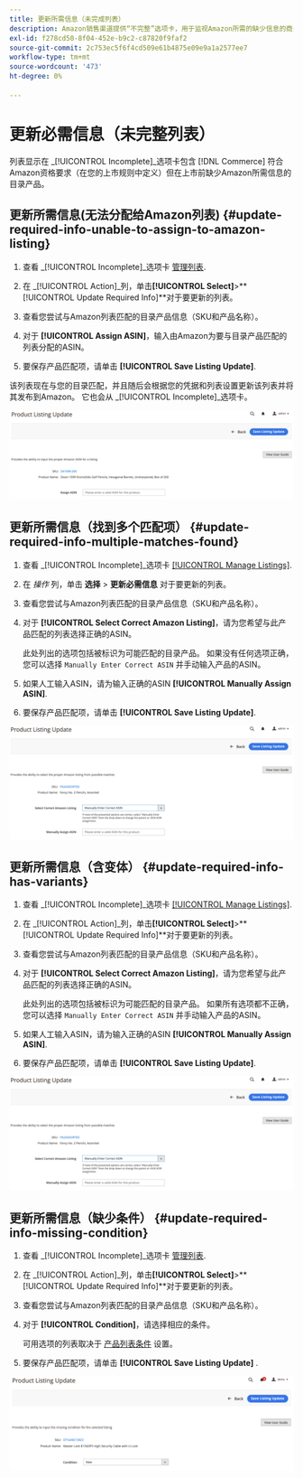 ```yaml
---
title: 更新所需信息（未完成列表）
description: Amazon销售渠道提供“不完整”选项卡，用于监视Amazon所需的缺少信息的商务目录产品。
exl-id: f278cd50-8f04-452e-b9c2-c87820f9faf2
source-git-commit: 2c753ec5f6f4cd509e61b4875e09e9a1a2577ee7
workflow-type: tm+mt
source-wordcount: '473'
ht-degree: 0%

---
```


# 更新必需信息（未完整列表）

列表显示在 _[!UICONTROL Incomplete]_选项卡包含 [!DNL Commerce] 符合Amazon资格要求（在您的上市规则中定义）但在上市前缺少Amazon所需信息的目录产品。

## 更新所需信息(无法分配给Amazon列表) {#update-required-info-unable-to-assign-to-amazon-listing}

1. 查看 _[!UICONTROL Incomplete]_选项卡 [管理列表](./managing-product-listings.md).

1. 在 _[!UICONTROL Action]_列，单击&#x200B;**[!UICONTROL Select]**>**[!UICONTROL Update Required Info]**对于要更新的列表。

1. 查看您尝试与Amazon列表匹配的目录产品信息（SKU和产品名称）。

1. 对于 **[!UICONTROL Assign ASIN]**，输入由Amazon为要与目录产品匹配的列表分配的ASIN。

1. 要保存产品匹配项，请单击 **[!UICONTROL Save Listing Update]**.

该列表现在与您的目录匹配，并且随后会根据您的凭据和列表设置更新该列表并将其发布到Amazon。 它也会从 _[!UICONTROL Incomplete]_选项卡。

![为无列表匹配项手动分配ASIN](assets/amazon-listing-update-assign-asin.png)

## 更新所需信息（找到多个匹配项） {#update-required-info-multiple-matches-found}

1. 查看 _[!UICONTROL Incomplete]_选项卡 [[!UICONTROL Manage Listings]](./managing-product-listings.md).

1. 在 _操作_ 列，单击 **选择** > **更新必需信息** 对于要更新的列表。

1. 查看您尝试与Amazon列表匹配的目录产品信息（SKU和产品名称）。

1. 对于 **[!UICONTROL Select Correct Amazon Listing]**，请为您希望与此产品匹配的列表选择正确的ASIN。

   此处列出的选项包括被标识为可能匹配的目录产品。 如果没有任何选项正确，您可以选择 `Manually Enter Correct ASIN` 并手动输入产品的ASIN。

1. 如果人工输入ASIN，请为输入正确的ASIN **[!UICONTROL Manually Assign ASIN]**.

1. 要保存产品匹配项，请单击 **[!UICONTROL Save Listing Update]**.

![从多个可能匹配项中手动选择ASIN](assets/amazon-listing-update-multiple-matches.png)

## 更新所需信息（含变体） {#update-required-info-has-variants}

1. 查看 _[!UICONTROL Incomplete]_选项卡 [[!UICONTROL Manage Listings]](./managing-product-listings.md).

1. 在 _[!UICONTROL Action]_列，单击&#x200B;**[!UICONTROL Select]**>**[!UICONTROL Update Required Info]**对于要更新的列表。

1. 查看您尝试与Amazon列表匹配的目录产品信息（SKU和产品名称）。

1. 对于 **[!UICONTROL Select Correct Amazon Listing]**，请为您希望与此产品匹配的列表选择正确的ASIN。

   此处列出的选项包括被标识为可能匹配的目录产品。 如果所有选项都不正确，您可以选择 `Manually Enter Correct ASIN` 并手动输入产品的ASIN。

1. 如果人工输入ASIN，请为输入正确的ASIN **[!UICONTROL Manually Assign ASIN]**.

1. 要保存产品匹配项，请单击 **[!UICONTROL Save Listing Update]**.

![从可能的变体匹配中手动选择ASIN](assets/amazon-listing-update-multiple-matches.png)

## 更新所需信息（缺少条件） {#update-required-info-missing-condition}

1. 查看 _[!UICONTROL Incomplete]_选项卡 [管理列表](./managing-product-listings.md).

1. 在 _[!UICONTROL Action]_列，单击&#x200B;**[!UICONTROL Select]**>**[!UICONTROL Update Required Info]**对于要更新的列表。

1. 查看您尝试与Amazon列表匹配的目录产品信息（SKU和产品名称）。

1. 对于 **[!UICONTROL Condition]**，请选择相应的条件。

   可用选项的列表取决于 [产品列表条件](./product-listing-condition.md) 设置。

1. 要保存产品匹配项，请单击 **[!UICONTROL Save Listing Update]** .

![手动更新缺失条件](assets/amazon-update-listing-missing-condition.png)
